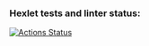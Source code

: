 ### Hexlet tests and linter status:
[![Actions Status](https://github.com/starbuck007/python-project-50/actions/workflows/hexlet-check.yml/badge.svg)](https://github.com/starbuck007/python-project-50/actions)
